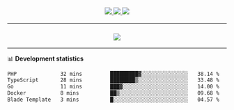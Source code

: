 <h3 align="center">
  <a href="https://github.com/hwalker928">
      <img src="https://img.shields.io/github/followers/hwalker928?label=Followers&style=for-the-badge&color=lightblue">
  </a>
  <a href="https://harryw.link/discord" alt="Discord">
      <img src="https://img.shields.io/discord/738451951758606336?label=discord&style=for-the-badge&color=lightblue"/>
  </a>
  <a href="https://harryw.link/sparked" alt="Sparked Host">
      <img src="https://img.shields.io/static/v1?label=Sponsor&message=Sparked%20Host&color=yellow&style=for-the-badge"/>
  </a>
</h3>

<hr>


<h3 align="center">
  <a href="https://github.com/hwalker928">
      <img src="https://github-profile-trophy.vercel.app/?username=hwalker928&no-bg=true&no-frame=true">
  </a>
</h3>


<hr>

📊 **Development statistics**

<!--START_SECTION:waka-->

```txt
PHP              32 mins         █████████▓░░░░░░░░░░░░░░░   38.14 %
TypeScript       28 mins         ████████▒░░░░░░░░░░░░░░░░   33.48 %
Go               11 mins         ███▓░░░░░░░░░░░░░░░░░░░░░   14.00 %
Docker           8 mins          ██▒░░░░░░░░░░░░░░░░░░░░░░   09.68 %
Blade Template   3 mins          █░░░░░░░░░░░░░░░░░░░░░░░░   04.57 %
```

<!--END_SECTION:waka-->
